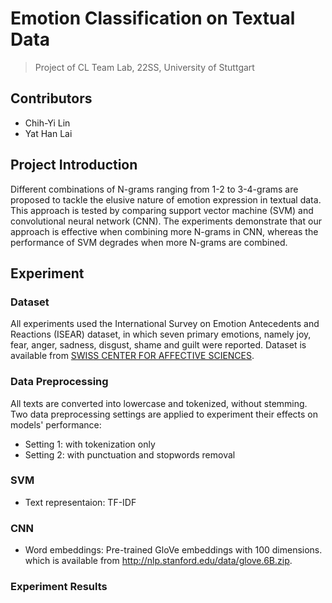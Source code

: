 # Emotion Classification on Textual Data
> Project of CL Team Lab, 22SS, University of Stuttgart
## Contributors
* Chih-Yi Lin
* Yat Han Lai
## Project Introduction
Different combinations of N-grams ranging from 1-2 to 3-4-grams are proposed to tackle the elusive nature of emotion expression in textual data. This approach is tested by comparing support vector machine (SVM) and convolutional neural network (CNN). The experiments demonstrate that our approach is effective when combining more N-grams in CNN, whereas the performance of SVM degrades when more N-grams are combined.

## Experiment
### Dataset
All experiments used the International Survey on Emotion Antecedents and Reactions (ISEAR) dataset, in which seven primary emotions, namely joy, fear, anger, sadness, disgust, shame and guilt were reported. Dataset is available from [SWISS CENTER FOR AFFECTIVE SCIENCES](https://www.unige.ch/cisa/research/materials-and-online-research/research-material/).
### Data Preprocessing
All texts are converted into lowercase and tokenized, without stemming. Two data preprocessing settings are applied to experiment their effects on models' performance: 
* Setting 1: with tokenization only
* Setting 2: with punctuation and stopwords removal
### SVM
* Text representaion: TF-IDF
### CNN
* Word embeddings: Pre-trained GloVe embeddings with 100 dimensions. which is available from http://nlp.stanford.edu/data/glove.6B.zip.
### Experiment Results
